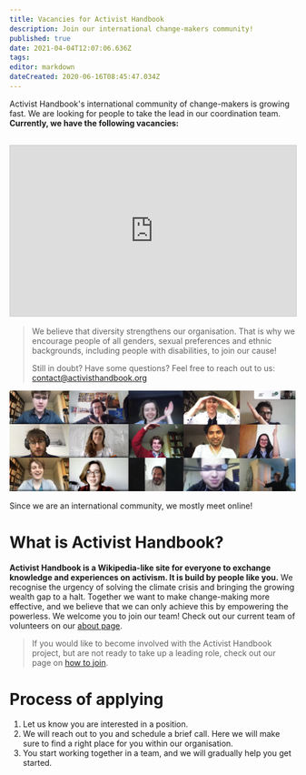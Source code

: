 ```yaml
---
title: Vacancies for Activist Handbook
description: Join our international change-makers community!
published: true
date: 2021-04-04T12:07:06.636Z
tags: 
editor: markdown
dateCreated: 2020-06-16T08:45:47.034Z
---
```


Activist Handbook's international community of change-makers is growing fast. We are looking for people to take the lead in our coordination team. **Currently, we have the following vacancies:**

<iframe class="airtable-embed" src="https://airtable.com/embed/shrwlhB02r8fij4TW?backgroundColor=purple&viewControls=off" frameborder="0" onmousewheel="" width="100%" height="300" style="background: transparent; border: 1px solid #ccc;margin-top:16px"></iframe>

> We believe that diversity strengthens our organisation. That is why we encourage people of all genders, sexual preferences and ethnic backgrounds, including people with disabilities, to join our cause!
> 
> Still in doubt? Have some questions? Feel free to reach out to us: [contact@activisthandbook.org](mailto:contact@activisthandbook.org)

![](/collage.png)

Since we are an international community, we mostly meet online!

# What is Activist Handbook?

**Activist Handbook is a Wikipedia-like site for everyone to exchange knowledge and experiences on activism. It is build by people like you.** We recognise the urgency of solving the climate crisis and bringing the growing wealth gap to a halt. Together we want to make change-making more effective, and we believe that we can only achieve this by empowering the powerless. We welcome you to join our team! Check out our current team of volunteers on our [about page](/en/about).

> If you would like to become involved with the Activist Handbook project, but are not ready to take up a leading role, check out our page on [how to join](/join).

# Process of applying

1.  Let us know you are interested in a position.
2.  We will reach out to you and schedule a brief call. Here we will make sure to find a right place for you within our organisation.
3.  You start working together in a team, and we will gradually help you get started.